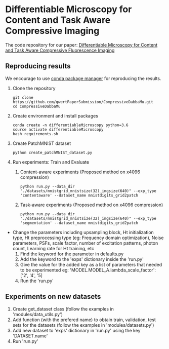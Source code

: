 # Differentiable Microscopy for Content and Task Aware Compressive Imaging

The code repository for our paper: [Differentiable Microscopy for Content and Task Aware Compressive Fluorescence Imaging
](https://arxiv.org/abs/2203.14945)

## Reproducing results

We encourage to use [conda package manager](https://docs.conda.io/en/latest/) for reproducing the results.

1. Clone the repository
    ```
    git clone https://github.com/qwertPaperSubmission/CompressiveDabbaMu.git
    cd CompressiveDabbaMu
    ```

2. Create environment and install packages
    ```
    conda create -n differentiableMicroscopy python=3.6
    source activate differentiableMicroscopy
    bash requirements.sh
    ```

3. Create PatchMNIST dataset

    ```
    python create_patchMNIST_dataset.py 
    ```

4. Run experiments: Train and Evaluate

    1. Content-aware experiments (Proposed method on x4096 compression)
        ```
        python run.py --data_dir "./datasets/mnistgrid_mnistsize(32)_imgsize(640)" --exp_type 'contentaware' --dataset_name mnistdigits_grid2patch
        ```
    2. Task-aware experiments (Proposed method on x4096 compression)
        ```
        python run.py --data_dir "./datasets/mnistgrid_mnistsize(32)_imgsize(640)" --exp_type 'segmentation' --dataset_name mnistdigits_grid2patch
        ```
        

* Change the parameters including upsampling block, Ht initialization type, Ht preprocessing type (eg: Frequency domain optimization), Noise parameters, PSFs, scale factor, number of excitation patterns, photon count, Learning rate for Ht training, etc
    1. Find the keyword for the parameter in defaults.py
    2. Add the keyword to the 'exps' dictionary inside the 'run.py'
    3. Give the value for the added key as a list of parameters that needed to be experimented
        eg: 'MODEL.MODEL_A.lambda_scale_factor': ['2', '4', '5]
    4. Run the 'run.py'
    
    
## Experiments on new datasets

1. Create get_dataset class (follow the examples in 'modules/data_utils.py')
2. Add function (with the prefered name) to obtain train, validation, test sets for the datasets (follow the examples in 'modules/datasets.py')
3. Add new dataset to 'exps' dictionary in 'run.py' using the key 'DATASET.name'
4. Run 'run.py'
